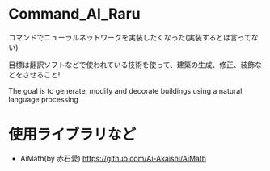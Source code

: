 # Command_AI_Raru
コマンドでニューラルネットワークを実装したくなった(実装するとは言ってない)

目標は翻訳ソフトなどで使われている技術を使って、建築の生成、修正、装飾などをさせること!

The goal is to generate, modify and decorate buildings using a natural language processing

# 使用ライブラリなど
- AiMath(by 赤石愛)
https://github.com/Ai-Akaishi/AiMath
